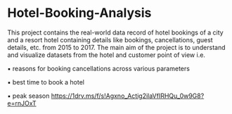 # Hotel-Booking-Analysis
This project contains the real-world data record of hotel bookings of a city and a resort hotel containing details like bookings, cancellations, guest details, etc. from 2015 to 2017. The main aim of the project is to understand and visualize datasets from the hotel and customer point of view i.e.

▪ reasons for booking cancellations across various parameters

▪ best time to book a hotel

▪ peak season
https://1drv.ms/f/s!Agxno_Actig2ilaVfIRHQu_0w9G8?e=rnJOxT

 



